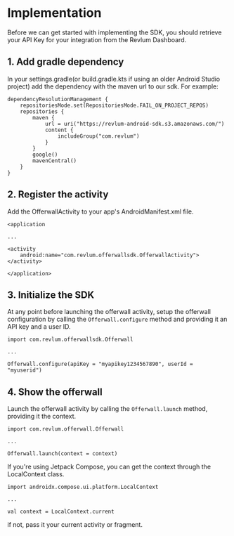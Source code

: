 # Implementation

Before we can get started with implementing the SDK, you should retrieve your API Key for your integration from the Revlum Dashboard.

## 1. Add gradle dependency
In your settings.gradle(or build.gradle.kts if using an older Android Studio project) add the dependency with the maven url to our sdk. For example:

```
dependencyResolutionManagement {
    repositoriesMode.set(RepositoriesMode.FAIL_ON_PROJECT_REPOS)
    repositories {
        maven {
            url = uri("https://revlum-android-sdk.s3.amazonaws.com/")
            content {
                includeGroup("com.revlum")
            }
        }
        google()
        mavenCentral()
    }
}
```

## 2. Register the activity

  Add the OfferwallActivity to your app's AndroidManifest.xml file.
```
<application

...

<activity
	android:name="com.revlum.offerwallsdk.OfferwallActivity">
</activity>

</application>
```
  

## 3. Initialize the SDK

At any point before launching the offerwall activity, setup the offerwall configuration by calling the `Offerwall.configure` method and providing it an API key and a user ID.
```
import com.revlum.offerwallsdk.Offerwall

...

Offerwall.configure(apiKey = "myapikey1234567890", userId = "myuserid")
```
  

## 4. Show the offerwall

Launch the offerwall activity by calling the `Offerwall.launch` method, providing it the context.
```
import com.revlum.offerwall.Offerwall

...

Offerwall.launch(context = context)
```
  

If you're using Jetpack Compose, you can get the context through the LocalContext class.

```
import androidx.compose.ui.platform.LocalContext

...

val context = LocalContext.current
```

if not, pass it your current activity or fragment.
    
